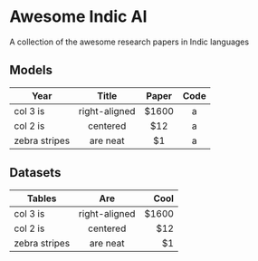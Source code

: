 # Awesome Indic AI
A collection of the awesome research papers in Indic languages


## Models

| Year          | Title         | Paper  | Code |
| ------------- |:-------------:| :-----:|:-------:|
| col 3 is      | right-aligned | $1600 |a|
| col 2 is      | centered      |   $12 |a|
| zebra stripes | are neat      |    $1 |a|

## Datasets

| Tables        | Are           | Cool  |
| ------------- |:-------------:| -----:|
| col 3 is      | right-aligned | $1600 |
| col 2 is      | centered      |   $12 |
| zebra stripes | are neat      |    $1 |
